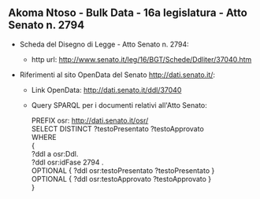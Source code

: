 ## Akoma Ntoso - Bulk Data - 16a legislatura - Atto Senato n. 2794 ##

* Scheda del Disegno di Legge - Atto Senato n. 2794:
	* http url: http://www.senato.it/leg/16/BGT/Schede/Ddliter/37040.htm

* Riferimenti al sito OpenData del Senato http://dati.senato.it/:
	* Link OpenData: http://dati.senato.it/ddl/37040
	* Query SPARQL per i documenti relativi all'Atto Senato:

        PREFIX osr: <http://dati.senato.it/osr/>  
		SELECT DISTINCT ?testoPresentato ?testoApprovato  
		WHERE  
		{  
		    ?ddl a osr:Ddl.  
		    ?ddl osr:idFase 2794 .  
		    OPTIONAL { ?ddl osr:testoPresentato ?testoPresentato }  
		    OPTIONAL { ?ddl osr:testoApprovato ?testoApprovato }  
		}
		